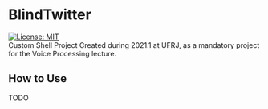 # BlindTwitter
[![License: MIT](https://img.shields.io/badge/License-MIT-yellow.svg)](https://opensource.org/licenses/MIT)\
Custom Shell Project
Created during 2021.1 at UFRJ, as a mandatory project for the Voice Processing lecture.


## How to Use
TODO